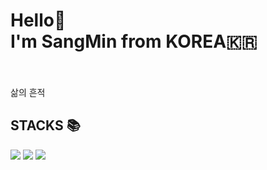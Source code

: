 <h1> Hello👋 <br /> I'm SangMin from KOREA🇰🇷</h1>
<br />
<br />
삶의 흔적

<h2> STACKS 📚 </h2>

<div>
  <img src="https://img.shields.io/badge/Java-ffffff?style=flat&logo=java&logoColor=red"/>
  <img src="https://img.shields.io/badge/Python-3776AB?style=flat&logo=Python&logoColor=ffffff"/>
  <img src="https://img.shields.io/badge/MySQL-4479A1?style=flat&logo=MySQL&logoColor=ffffff"/>
</div>
